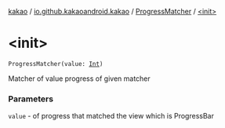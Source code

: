 [kakao](../../index.md) / [io.github.kakaoandroid.kakao](../index.md) / [ProgressMatcher](index.md) / [&lt;init&gt;](./-init-.md)

# &lt;init&gt;

`ProgressMatcher(value: `[`Int`](https://kotlinlang.org/api/latest/jvm/stdlib/kotlin/-int/index.html)`)`

Matcher of value progress of given matcher

### Parameters

`value` - of progress that matched the view which is ProgressBar